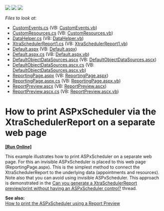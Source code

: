 <!-- default badges list -->
![](https://img.shields.io/endpoint?url=https://codecentral.devexpress.com/api/v1/VersionRange/128547575/15.2.4%2B)
[![](https://img.shields.io/badge/Open_in_DevExpress_Support_Center-FF7200?style=flat-square&logo=DevExpress&logoColor=white)](https://supportcenter.devexpress.com/ticket/details/E3418)
[![](https://img.shields.io/badge/📖_How_to_use_DevExpress_Examples-e9f6fc?style=flat-square)](https://docs.devexpress.com/GeneralInformation/403183)
<!-- default badges end -->
<!-- default file list -->
*Files to look at*:

* [CustomEvents.cs](./CS/WebSite/App_Code/CustomEvents.cs) (VB: [CustomEvents.vb](./VB/WebSite/App_Code/CustomEvents.vb))
* [CustomResources.cs](./CS/WebSite/App_Code/CustomResources.cs) (VB: [CustomResources.vb](./VB/WebSite/App_Code/CustomResources.vb))
* [DataHelper.cs](./CS/WebSite/App_Code/DataHelper.cs) (VB: [DataHelper.vb](./VB/WebSite/App_Code/DataHelper.vb))
* [XtraSchedulerReport1.cs](./CS/WebSite/App_Code/XtraSchedulerReport1.cs) (VB: [XtraSchedulerReport1.vb](./VB/WebSite/App_Code/XtraSchedulerReport1.vb))
* [Default.aspx](./CS/WebSite/Default.aspx) (VB: [Default.aspx](./VB/WebSite/Default.aspx))
* [Default.aspx.cs](./CS/WebSite/Default.aspx.cs) (VB: [Default.aspx.vb](./VB/WebSite/Default.aspx.vb))
* [DefaultObjectDataSources.ascx](./CS/WebSite/DefaultObjectDataSources.ascx) (VB: [DefaultObjectDataSources.ascx](./VB/WebSite/DefaultObjectDataSources.ascx))
* [DefaultObjectDataSources.ascx.cs](./CS/WebSite/DefaultObjectDataSources.ascx.cs) (VB: [DefaultObjectDataSources.ascx.vb](./VB/WebSite/DefaultObjectDataSources.ascx.vb))
* [ReportingPage.aspx](./CS/WebSite/ReportingPage.aspx) (VB: [ReportingPage.aspx](./VB/WebSite/ReportingPage.aspx))
* [ReportingPage.aspx.cs](./CS/WebSite/ReportingPage.aspx.cs) (VB: [ReportingPage.aspx.vb](./VB/WebSite/ReportingPage.aspx.vb))
* [ReportPreview.ascx](./CS/WebSite/ReportPreview.ascx) (VB: [ReportPreview.ascx](./VB/WebSite/ReportPreview.ascx))
* [ReportPreview.ascx.cs](./CS/WebSite/ReportPreview.ascx.cs) (VB: [ReportPreview.ascx.vb](./VB/WebSite/ReportPreview.ascx.vb))
<!-- default file list end -->
# How to print ASPxScheduler via the XtraSchedulerReport on a separate web page
<!-- run online -->
**[[Run Online]](https://codecentral.devexpress.com/e3418/)**
<!-- run online end -->


<p>This example illustrates how to print ASPxScheduler on a separate web page. For this an invisible ASPxScheduler is placed to this web page (ReportingPage.aspx). This is the simplest method to connect the XtraSchedulerReport to the underlying data (appointments and resources). Note also that you can avoid using invisible ASPxScheduler. This approach is demonstrated in the <a href="https://www.devexpress.com/Support/Center/p/Q322175">Can you generate a XtraSchedulerReport preview/print without having an ASPxScheduler control?</a> thread.</p><p><strong>See also:</strong><br />
<a href="https://www.devexpress.com/Support/Center/p/E1625">How to print the ASPxScheduler using a Report Preview</a></p>

<br/>


